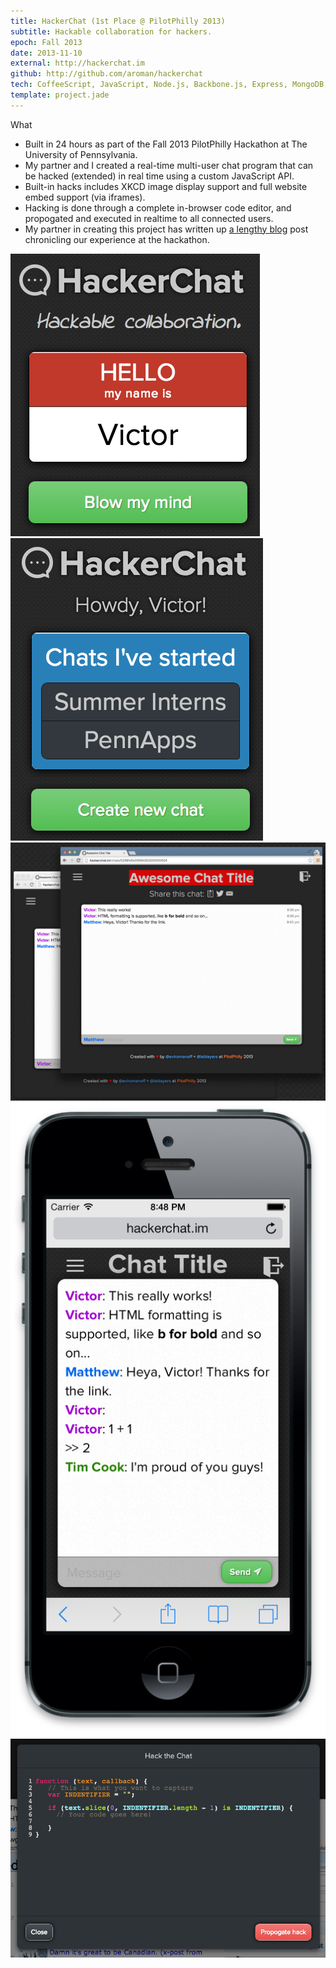 ```yaml
---
title: HackerChat (1st Place @ PilotPhilly 2013)
subtitle: Hackable collaboration for hackers.
epoch: Fall 2013
date: 2013-11-10
external: http://hackerchat.im
github: http://github.com/aroman/hackerchat
tech: CoffeeScript, JavaScript, Node.js, Backbone.js, Express, MongoDB, CodeMirror, WebSockets, Jade, HTML, CSS
template: project.jade
---
```


<div class="card">
  <div class="title">What</div>
  <ul>
    <li>Built in 24 hours as part of the Fall 2013 PilotPhilly Hackathon at The University of Pennsylvania.</li>
    <li>My partner and I created a real-time multi-user chat program that can be hacked (extended) in real time using a custom JavaScript API.</li>
    <li>Built-in hacks includes XKCD image display support and full website embed support (via iframes).</li>
    <li>Hacking is done through a complete in-browser code editor, and propogated and executed in realtime to all connected users.</li>
    <li>My partner in creating this project has written up <a style="text-decoration:underline" href="http://lablayers.deviantart.com/journal/My-Weekend-at-PilotPhilly-412888323">a lengthy blog</a> post chronicling our experience at the hackathon.</li>
  </ul>
</div>

<div class="screenshots">
  <a href="hackerchat-screenshot-1.png">
    <img src="hackerchat-screenshot-1.png" class="screenshot-undersized">
  </a>
  <a href="hackerchat-screenshot-2.png">
    <img src="hackerchat-screenshot-2.png" class="screenshot-undersized">
  </a>
  <a href="hackerchat-screenshot-3.png">
    <img src="hackerchat-screenshot-3.png" class="screenshot">
  </a>
  <a href="hackerchat-screenshot-4.png">
    <img src="hackerchat-screenshot-4.png" class="screenshot-undersized">
  </a>
  <a href="hackerchat-screenshot-5.png">
    <img src="hackerchat-screenshot-5.png" class="screenshot-undersized">
  </a>
</div>